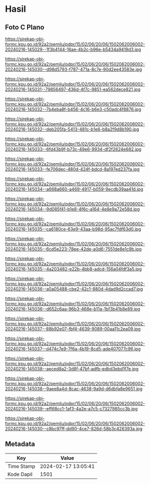 # Hasil

## Foto C Plano

https://sirekap-obj-formc.kpu.go.id/92a2/pemilu/pdpr/15/02/06/20/06/1502062006002-20240216-145029--1f3b4144-16ae-4b2c-b96e-b5434a9419d3.jpg

https://sirekap-obj-formc.kpu.go.id/92a2/pemilu/pdpr/15/02/06/20/06/1502062006002-20240216-145030--d98d5793-f787-471a-8c7e-90d2ee43583e.jpg

https://sirekap-obj-formc.kpu.go.id/92a2/pemilu/pdpr/15/02/06/20/06/1502062006002-20240216-145031--79856497-436d-4f7c-9851-ea562dece821.jpg

https://sirekap-obj-formc.kpu.go.id/92a2/pemilu/pdpr/15/02/06/20/06/1502062006002-20240216-145032--7b4eba8f-b456-4c16-b6e3-c50adc4f8876.jpg

https://sirekap-obj-formc.kpu.go.id/92a2/pemilu/pdpr/15/02/06/20/06/1502062006002-20240216-145032--deb205fa-5413-481c-b1e6-b8a2f9d8b190.jpg

https://sirekap-obj-formc.kpu.go.id/92a2/pemilu/pdpr/15/02/06/20/06/1502062006002-20240216-145033--6fd43b9f-b73c-49e6-9934-df2f2624e682.jpg

https://sirekap-obj-formc.kpu.go.id/92a2/pemilu/pdpr/15/02/06/20/06/1502062006002-20240216-145033--fe706dec-480d-424f-bdcd-8a197ed237fa.jpg

https://sirekap-obj-formc.kpu.go.id/92a2/pemilu/pdpr/15/02/06/20/06/1502062006002-20240216-145034--a668a660-a469-4917-b059-9ecdb39aa41d.jpg

https://sirekap-obj-formc.kpu.go.id/92a2/pemilu/pdpr/15/02/06/20/06/1502062006002-20240216-145034--9d085f41-b1e8-4f6c-a164-4e8e9a72e58d.jpg

https://sirekap-obj-formc.kpu.go.id/92a2/pemilu/pdpr/15/02/06/20/06/1502062006002-20240216-145035--ca6180ce-63e9-43aa-b98d-95ac7fdf63d0.jpg

https://sirekap-obj-formc.kpu.go.id/92a2/pemilu/pdpr/15/02/06/20/06/1502062006002-20240216-145035--6cd5e223-78ee-42de-a0d6-7551de8e1c9b.jpg

https://sirekap-obj-formc.kpu.go.id/92a2/pemilu/pdpr/15/02/06/20/06/1502062006002-20240216-145035--4a203482-e22b-4bb8-adcd-156a04fdf3a5.jpg

https://sirekap-obj-formc.kpu.go.id/92a2/pemilu/pdpr/15/02/06/20/06/1502062006002-20240216-145036--a0a05488-cbe2-42c1-880d-4dad9d2ccad7.jpg

https://sirekap-obj-formc.kpu.go.id/92a2/pemilu/pdpr/15/02/06/20/06/1502062006002-20240216-145036--d652c6aa-96b3-468e-b11a-1bf3b41b8e89.jpg

https://sirekap-obj-formc.kpu.go.id/92a2/pemilu/pdpr/15/02/06/20/06/1502062006002-20240216-145037--88b92e07-fbf4-4639-9089-00aa11c2ea09.jpg

https://sirekap-obj-formc.kpu.go.id/92a2/pemilu/pdpr/15/02/06/20/06/1502062006002-20240216-145037--d474c7e9-7f6a-4b19-8cd5-ade407077c96.jpg

https://sirekap-obj-formc.kpu.go.id/92a2/pemilu/pdpr/15/02/06/20/06/1502062006002-20240216-145038--aeced8a2-3d8f-47bf-adfb-edbd3ebd1f7e.jpg

https://sirekap-obj-formc.kpu.go.id/92a2/pemilu/pdpr/15/02/06/20/06/1502062006002-20240216-145038--9aee8a4d-8cac-4638-9a9d-d6dbfa8e9651.jpg

https://sirekap-obj-formc.kpu.go.id/92a2/pemilu/pdpr/15/02/06/20/06/1502062006002-20240216-145039--eff68cc1-1af3-4a2e-a7c5-c7327985cc3b.jpg

https://sirekap-obj-formc.kpu.go.id/92a2/pemilu/pdpr/15/02/06/20/06/1502062006002-20240216-145030--c8bc97ff-dd90-4ce7-826d-58b3c426393a.jpg


## Metadata

| Key        | Value               |
| ---------- | ------------------- |
| Time Stamp | 2024-02-17 13:05:41 |
| Kode Dapil | 1501                |



